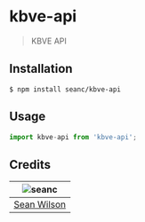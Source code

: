 # kbve-api
> KBVE API

## Installation
```shell
$ npm install seanc/kbve-api
```

## Usage
```javascript
import kbve-api from 'kbve-api';
```

## Credits
| ![seanc][avatar] |
|:---:|
| [Sean Wilson][github] |

  [avatar]: https://avatars.githubusercontent.com/u/13725538?v=3&s=125
  [github]: https://github.com/seanc